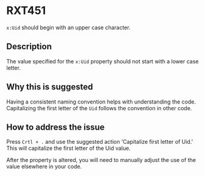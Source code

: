 # RXT451

`x:Uid` should begin with an upper case character.

## Description

The value specified for the `x:Uid` property should not start with a lower case letter.

## Why this is suggested

Having a consistent naming convention helps with understanding the code. Capitalizing the first letter of the `Uid` follows the convention in other code.

## How to address the issue

Press `Crtl + .` and use the suggested action 'Capitalize first letter of Uid.'
This will capitalize the first letter of the Uid value.

After the property is altered, you will need to manually adjust the use of the value elsewhere in your code.
